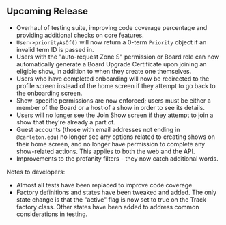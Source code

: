 ## Upcoming Release

- Overhaul of testing suite, improving code coverage percentage and providing additional checks on core features.
- `User->priorityAsOf()` will now return a 0-term `Priority` object if an invalid term ID is passed in.
- Users with the "auto-request Zone S" permission or Board role can now automatically generate a Board Upgrade Certificate upon joining an eligible show, in addition to when they create one themselves.
- Users who have completed onboarding will now be redirected to the profile screen instead of the home screen if they attempt to go back to the onboarding screen.
- Show-specific permissions are now enforced; users must be either a member of the Board or a host of a show in order to see its details.
- Users will no longer see the Join Show screen if they attempt to join a show that they're already a part of.
- Guest accounts (those with email addresses not ending in `@carleton.edu`) no longer see any options related to creating shows on their home screen, and no longer have permission to complete any show-related actions. This applies to both the web and the API.
- Improvements to the profanity filters - they now catch additional words.

Notes to developers:

- Almost all tests have been replaced to improve code coverage.
- Factory definitions and states have been tweaked and added. The only state change is that the "active" flag is now set to true on the Track factory class. Other states have been added to address common considerations in testing.
